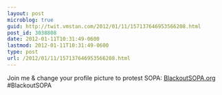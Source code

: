 ```yaml
---
layout: post
microblog: true
guid: http://twit.vmstan.com/2012/01/11/157137646953566208.html
post_id: 3038808
date: 2012-01-11T10:31:49-0600
lastmod: 2012-01-11T10:31:49-0600
type: post
url: /2012/01/11/157137646953566208.html
---
```

Join me & change your profile picture to protest SOPA: <a href="http://www.BlackoutSOPA.org/">BlackoutSOPA.org</a> #BlackoutSOPA
